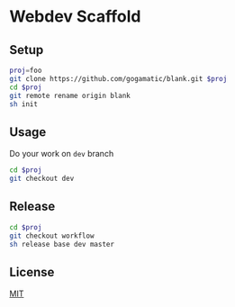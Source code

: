 Webdev Scaffold
===

Setup
---

```sh
proj=foo
git clone https://github.com/gogamatic/blank.git $proj
cd $proj
git remote rename origin blank
sh init
```

Usage
---

Do your work on `dev` branch

```sh
cd $proj
git checkout dev
```

Release
---

```sh
cd $proj
git checkout workflow
sh release base dev master
```

License
---
[MIT](LICENSE)
